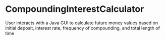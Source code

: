 # CompoundingInterestCalculator
User interacts with a Java GUI to calculate future money values based on initial deposit, interest rate, frequency of compounding, and total length of time 
